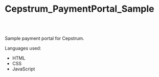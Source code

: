 # Cepstrum_PaymentPortal_Sample
<br>

<br>
<p>Sample payment portal for Cepstrum.</p>
<p>Languages used:</p>
<ul>
<li>HTML</li>
<li>CSS</li>
<li>JavaScript</li>

<br>
<br>

</ul>